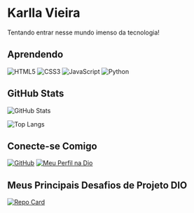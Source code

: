 # Karlla Vieira
Tentando entrar nesse mundo imenso da tecnologia!

## Aprendendo 
![HTML5](https://img.shields.io/badge/HTML5-000?style=for-the-badge&logo=html5)
![CSS3](https://img.shields.io/badge/CSS3-000?style=for-the-badge&logo=css3&logoColor=264CE4)
![JavaScript](https://img.shields.io/badge/JavaScript-000?style=for-the-badge&logo=javascript)
![Python](https://img.shields.io/badge/Python-000?style=for-the-badge&logo=python)
## GitHub Stats
![GitHub Stats](https://github-readme-stats.vercel.app/api?username=KarllaGo&theme=transparent&bg_color=000&border_color=B30B0B&show_icons=true&icon_color=B30B0B&title_color=B30B0B&text_color=FFF&hide_title=true&hide=stars)

![Top Langs](https://github-readme-stats-git-masterrstaa-rickstaa.vercel.app/api/top-langs/?username=KarllaGo&bg_color=000&border_color=B30B0B&title_color=B30B0B&text_color=FFF)

## Conecte-se Comigo
[![GitHub](https://img.shields.io/badge/GitHub-000?style=for-the-badge&logo=github&logoColor=B30B0B)](https://github.com/KarllaGo)
[![Meu Perfil na Dio](https://img.shields.io/badge/Meu_Perfil_na_DIO-000?style=for-the-badge&logologoColor=0E76A8)](https://web.dio.me/users/karllavie?tab=skills)
## Meus Principais Desafios de Projeto DIO

[![Repo Card](https://github-readme-stats.vercel.app/api/pin/?username=KarllaGo&repo=dio-lab-open-source&bg_color=000&border_color=B30B0B&show_icons=true&icon_color=fff&title_color=B30B0B&text_color=FFF)](https://github.com/KarllaGo/dio-lab-open-source)